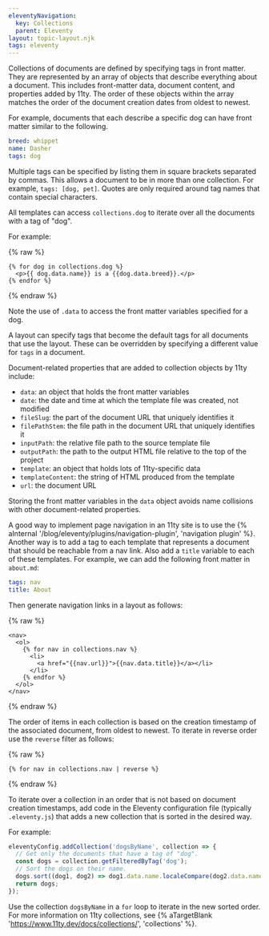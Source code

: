 ```yaml
---
eleventyNavigation:
  key: Collections
  parent: Eleventy
layout: topic-layout.njk
tags: eleventy
---
```


Collections of documents are defined by specifying tags in front matter.
They are represented by an array of objects
that describe everything about a document.
This includes front-matter data, document content,
and properties added by 11ty.
The order of these objects within the array matches
the order of the document creation dates from oldest to newest.

For example, documents that each describe a specific dog
can have front matter similar to the following.

```yaml
breed: whippet
name: Dasher
tags: dog
```

Multiple tags can be specified by listing them
in square brackets separated by commas.
This allows a document to be in more than one collection.
For example, `tags: [dog, pet]`.
Quotes are only required around tag names that contain special characters.

All templates can access `collections.dog` to
iterate over all the documents with a tag of "dog".

For example:

{% raw %}

```liquid
{% for dog in collections.dog %}
  <p>{{ dog.data.name}} is a {{dog.data.breed}}.</p>
{% endfor %}
```

{% endraw %}

Note the use of `.data` to access the front matter variables
specified for a dog.

A layout can specify tags that become the default tags
for all documents that use the layout.
These can be overridden by specifying
a different value for `tags` in a document.

Document-related properties that are added to collection objects by 11ty include:

- `data`: an object that holds the front matter variables
- `date`: the date and time at which the template file was created, not modified
- `fileSlug`: the part of the document URL that uniquely identifies it
- `filePathStem`: the file path in the document URL that uniquely identifies it
- `inputPath`: the relative file path to the source template file
- `outputPath`: the path to the output HTML file relative to the top of the project
- `template`: an object that holds lots of 11ty-specific data
- `templateContent`: the string of HTML produced from the template
- `url`: the document URL

Storing the front matter variables in the `data` object
avoids name collisions with other document-related properties.

A good way to implement page navigation in an 11ty site is to use the
{% aInternal '/blog/eleventy/plugins/navigation-plugin', 'navigation plugin' %}.
Another way is to add a tag to each template that represents
a document that should be reachable from a nav link.
Also add a `title` variable to each of these templates.
For example, we can add the following front matter in `about.md`:

```yaml
tags: nav
title: About
```

Then generate navigation links in a layout as follows:

{% raw %}

```liquid
<nav>
  <ol>
    {% for nav in collections.nav %}
      <li>
        <a href="{{nav.url}}">{{nav.data.title}}</a></li>
      </li>
    {% endfor %}
  </ol>
</nav>
```

{% endraw %}

The order of items in each collection is based on the creation timestamp
of the associated document, from oldest to newest.
To iterate in reverse order use the `reverse` filter as follows:

{% raw %}

```liquid
{% for nav in collections.nav | reverse %}
```

{% endraw %}

To iterate over a collection in an order
that is not based on document creation timestamps,
add code in the Eleventy configuration file (typically `.eleventy.js`)
that adds a new collection that is sorted in the desired way.

For example:

```js
eleventyConfig.addCollection('dogsByName', collection => {
  // Get only the documents that have a tag of "dog".
  const dogs = collection.getFilteredByTag('dog');
  // Sort the dogs on their name.
  dogs.sort((dog1, dog2) => dog1.data.name.localeCompare(dog2.data.name));
  return dogs;
});
```

Use the collection `dogsByName` in a `for` loop
to iterate in the new sorted order.
For more information on 11ty collections, see
{% aTargetBlank 'https://www.11ty.dev/docs/collections/', 'collections' %}.
